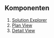 ## Komponenten

1. [Solution Explorer](solution-explorer/solution-explorer.md)
1. [Plan View](plan-view/plan-view.md)
1. [Detail View](detail-view/detail-view.md)
